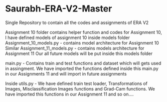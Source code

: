# Saurabh-ERA-V2-Master
Single Repository to contain all the codes and assignments of ERA V2 

Assignment 10 folder contains helper function and codes for Assignment 10, I have defined models of assignment 10 inside models folder
Assignment_10_models.py -  contains model architecture for Assignment 10
Similar Assignment_11_models.py - contains models architecture for Assignment 11
Our all future models will be put inside this models folder

main.py - Contains train and test functions and dataset which will gets used in assingment. We have imported the functions defined inside this main.py in our Assignments 11 and will import in future assignments

Inside utils.py -  We have defined train test loader, Transformations of Images, Misclassification Images functions and Grad-Cam functions. We have imported this functions in our Assignment 11 and so on....
